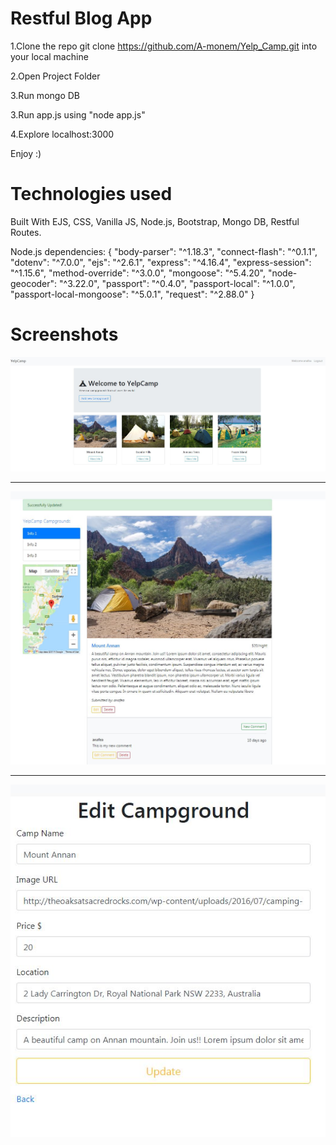 # Restful Blog App

1.Clone the repo git clone https://github.com/A-monem/Yelp_Camp.git into your local machine

2.Open Project Folder

3.Run mongo DB

3.Run app.js using "node app.js"

4.Explore localhost:3000

Enjoy :)

# Technologies used
Built With EJS, CSS, Vanilla JS, Node.js, Bootstrap, Mongo DB, Restful Routes.

Node.js dependencies: {
    "body-parser": "^1.18.3",
    "connect-flash": "^0.1.1",
    "dotenv": "^7.0.0",
    "ejs": "^2.6.1",
    "express": "^4.16.4",
    "express-session": "^1.15.6",
    "method-override": "^3.0.0",
    "mongoose": "^5.4.20",
    "node-geocoder": "^3.22.0",
    "passport": "^0.4.0",
    "passport-local": "^1.0.0",
    "passport-local-mongoose": "^5.0.1",
    "request": "^2.88.0"
  }

# Screenshots

![Home page screenshot](/images/YelpCamp_Pic2.jpg)

*****************************************

![](/images/YelpCamp_Pic1.jpg)

*****************************************

![](/images/YelpCamp_Pic3.jpg)
